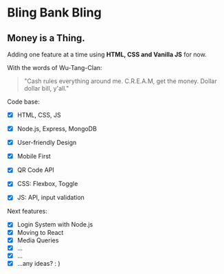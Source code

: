 # Bling Bank Bling

## Money is a Thing.

Adding one feature at a time using **HTML, CSS and Vanilla JS** for now.


With the words of Wu-Tang-Clan:
> "Cash rules everything around me. 
>  C.R.E.A.M, get the money. Dollar dollar bill, y'all." 

Code base:
- [x] HTML, CSS, JS
- [x] Node.js, Express, MongoDB
- [x] User-friendly Design
- [x] Mobile First
- [x] QR Code API
- [x] CSS: Flexbox, Toggle
- [x] JS: API, input validation



Next features:
- [x] Login System with Node.js
- [x] Moving to React
- [x] Media Queries
- [x] ...
- [x] ...
- [x] ...any ideas? : )
